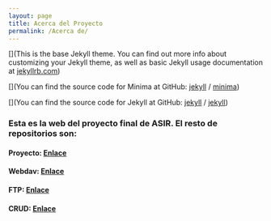 ```yaml
---
layout: page
title: Acerca del Proyecto
permalink: /Acerca de/
---
```


[](This is the base Jekyll theme. You can find out more info about customizing your Jekyll theme, as well as basic Jekyll usage documentation at [jekyllrb.com](https://jekyllrb.com/))

[](You can find the source code for Minima at GitHub:
[jekyll][jekyll-organization] /
[minima](https://github.com/jekyll/minima))

[](You can find the source code for Jekyll at GitHub:
[jekyll][jekyll-organization] /
[jekyll](https://github.com/jekyll/jekyll))


[jekyll-organization]: https://github.com/jekyll
### Esta es la web del proyecto final de ASIR. El resto de repositorios son:
#### Proyecto: [Enlace](https://github.com/sepp30000/Proyecto_Publico)
#### Webdav: [Enlace](https://github.com/sepp30000/WEBDAV)
#### FTP: [Enlace](https://github.com/sepp30000/FTP)
#### CRUD: [Enlace](https://github.com/sepp30000/CRUD)
